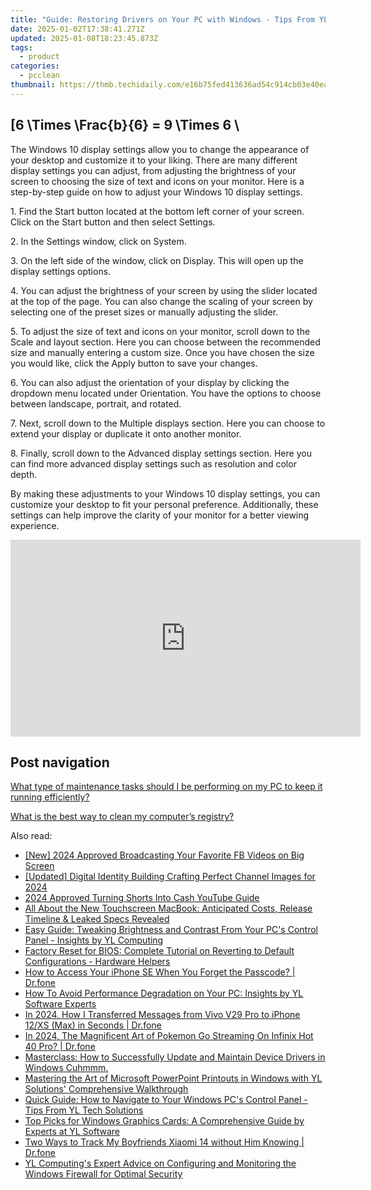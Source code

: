 ```yaml
---
title: "Guide: Restoring Drivers on Your PC with Windows - Tips From YL Computing"
date: 2025-01-02T17:38:41.271Z
updated: 2025-01-08T18:23:45.873Z
tags:
  - product
categories:
  - pcclean
thumbnail: https://thmb.techidaily.com/e16b75fed413636ad54c914cb03e40ea47ab207cb6190aa0c6171995d867746d.jpg
---
```


## \[6 \Times \Frac{b}{6} = 9 \Times 6 \

The Windows 10 display settings allow you to change the appearance of your desktop and customize it to your liking. There are many different display settings you can adjust, from adjusting the brightness of your screen to choosing the size of text and icons on your monitor. Here is a step-by-step guide on how to adjust your Windows 10 display settings. 

1\. Find the Start button located at the bottom left corner of your screen. Click on the Start button and then select Settings.

2\. In the Settings window, click on System.

3\. On the left side of the window, click on Display. This will open up the display settings options. 

4\. You can adjust the brightness of your screen by using the slider located at the top of the page. You can also change the scaling of your screen by selecting one of the preset sizes or manually adjusting the slider.

5\. To adjust the size of text and icons on your monitor, scroll down to the Scale and layout section. Here you can choose between the recommended size and manually entering a custom size. Once you have chosen the size you would like, click the Apply button to save your changes.

6\. You can also adjust the orientation of your display by clicking the dropdown menu located under Orientation. You have the options to choose between landscape, portrait, and rotated.

7\. Next, scroll down to the Multiple displays section. Here you can choose to extend your display or duplicate it onto another monitor.

8\. Finally, scroll down to the Advanced display settings section. Here you can find more advanced display settings such as resolution and color depth. 

By making these adjustments to your Windows 10 display settings, you can customize your desktop to fit your personal preference. Additionally, these settings can help improve the clarity of your monitor for a better viewing experience.

<!-- affiliate ads begin -->
<iframe width="560" height="315" src="https://www.youtube.com/embed/3hS27nZVi9Y?si=_Zqj_l4a4XkPqT2S" title="YouTube video player" frameborder="0" allow="accelerometer; autoplay; clipboard-write; encrypted-media; gyroscope; picture-in-picture; web-share" referrerpolicy="strict-origin-when-cross-origin" allowfullscreen></iframe>
<!-- affiliate ads end -->

## Post navigation

[What type of maintenance tasks should I be performing on my PC to keep it running efficiently?](https://tools.techidaily.com/pcclean/products/)

[What is the best way to clean my computer’s registry?](https://tools.techidaily.com/pcclean/products/)

<ins class="adsbygoogle"
     style="display:block"
     data-ad-format="autorelaxed"
     data-ad-client="ca-pub-7571918770474297"
     data-ad-slot="1223367746"></ins>

<ins class="adsbygoogle"
     style="display:block"
     data-ad-client="ca-pub-7571918770474297"
     data-ad-slot="8358498916"
     data-ad-format="auto"
     data-full-width-responsive="true"></ins>

<span class="atpl-alsoreadstyle">Also read:</span>
<div><ul>
<li><a href="https://facebook-video-recording.techidaily.com/new-2024-approved-broadcasting-your-favorite-fb-videos-on-big-screen/"><u>[New] 2024 Approved Broadcasting Your Favorite FB Videos on Big Screen</u></a></li>
<li><a href="https://youtube-tips.techidaily.com/ed-digital-identity-building-crafting-perfect-channel-images-for-2024/"><u>[Updated] Digital Identity Building Crafting Perfect Channel Images for 2024</u></a></li>
<li><a href="https://youtube-stream.techidaily.com/2024-approved-turning-shorts-into-cash-youtube-guide/"><u>2024 Approved Turning Shorts Into Cash YouTube Guide</u></a></li>
<li><a href="https://tech-recovery.techidaily.com/all-about-the-new-touchscreen-macbook-anticipated-costs-release-timeline-and-leaked-specs-revealed/"><u>All About the New Touchscreen MacBook: Anticipated Costs, Release Timeline & Leaked Specs Revealed</u></a></li>
<li><a href="https://discover-fantastic.techidaily.com/easy-guide-tweaking-brightness-and-contrast-from-your-pcs-control-panel-insights-by-yl-computing/"><u>Easy Guide: Tweaking Brightness and Contrast From Your PC's Control Panel - Insights by YL Computing</u></a></li>
<li><a href="https://discover-fantastic.techidaily.com/factory-reset-for-bios-complete-tutorial-on-reverting-to-default-configurations-hardware-helpers/"><u>Factory Reset for BIOS: Complete Tutorial on Reverting to Default Configurations - Hardware Helpers</u></a></li>
<li><a href="https://iphone-unlock.techidaily.com/how-to-access-your-iphone-se-when-you-forget-the-passcode-drfone-by-drfone-ios/"><u>How to Access Your iPhone SE When You Forget the Passcode? | Dr.fone</u></a></li>
<li><a href="https://discover-fantastic.techidaily.com/how-to-avoid-performance-degradation-on-your-pc-insights-by-yl-software-experts/"><u>How To Avoid Performance Degradation on Your PC: Insights by YL Software Experts</u></a></li>
<li><a href="https://android-transfer.techidaily.com/in-2024-how-i-transferred-messages-from-vivo-v29-pro-to-iphone-12xs-max-in-seconds-drfone-by-drfone-transfer-from-android-transfer-from-android/"><u>In 2024, How I Transferred Messages from Vivo V29 Pro to iPhone 12/XS (Max) in Seconds | Dr.fone</u></a></li>
<li><a href="https://android-pokemon-go.techidaily.com/in-2024-the-magnificent-art-of-pokemon-go-streaming-on-infinix-hot-40-pro-drfone-by-drfone-virtual-android/"><u>In 2024, The Magnificent Art of Pokemon Go Streaming On Infinix Hot 40 Pro? | Dr.fone</u></a></li>
<li><a href="https://win-forum.techidaily.com/masterclass-how-to-successfully-update-and-maintain-device-drivers-in-windows-cuhmmm/"><u>Masterclass: How to Successfully Update and Maintain Device Drivers in Windows Cuhmmm.</u></a></li>
<li><a href="https://discover-fantastic.techidaily.com/mastering-the-art-of-microsoft-powerpoint-printouts-in-windows-with-yl-solutions-comprehensive-walkthrough/"><u>Mastering the Art of Microsoft PowerPoint Printouts in Windows with YL Solutions' Comprehensive Walkthrough</u></a></li>
<li><a href="https://discover-fantastic.techidaily.com/quick-guide-how-to-navigate-to-your-windows-pcs-control-panel-tips-from-yl-tech-solutions/"><u>Quick Guide: How to Navigate to Your Windows PC's Control Panel - Tips From YL Tech Solutions</u></a></li>
<li><a href="https://discover-fantastic.techidaily.com/top-picks-for-windows-graphics-cards-a-comprehensive-guide-by-experts-at-yl-software/"><u>Top Picks for Windows Graphics Cards: A Comprehensive Guide by Experts at YL Software</u></a></li>
<li><a href="https://android-location-track.techidaily.com/two-ways-to-track-my-boyfriends-xiaomi-14-without-him-knowing-drfone-by-drfone-virtual-android/"><u>Two Ways to Track My Boyfriends Xiaomi 14 without Him Knowing | Dr.fone</u></a></li>
<li><a href="https://discover-fantastic.techidaily.com/yl-computings-expert-advice-on-configuring-and-monitoring-the-windows-firewall-for-optimal-security/"><u>YL Computing's Expert Advice on Configuring and Monitoring the Windows Firewall for Optimal Security</u></a></li>
</ul></div>

